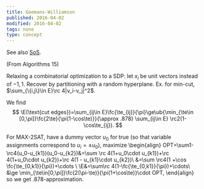 ```yaml
---
title: Goemans-Williamson
published: 2016-04-02
modified: 2016-04-02
tags: none
type: concept
---
```


See also [SoS](../complexity/sos.html).

(From Algorithms 15)

Relaxing a combinatorial optimization to a SDP: let $x_i$ be unit vectors instead of $-1,1$. Recover by partitioning with a random hyperplane. Ex. for min-cut, $\sum_{\{i,j\}\in E}\rc 4|v_i-v_j|^2$.

We find
$$
\E(\text{cut edges})=\sum_{ij\in E}\fc{\te_{ij}}{\pi}\ge\ub{\min_{\te\in [0,\pi]}\fc{2\te}{\pi(1-\cos\te)}}{\approx .878} \sum_{ij\in E} \rc2(1-\cos\te_{ij}).
$$

For MAX-2SAT, have a dummy vector $u_0$ for true (so that variable assignments correspond to $u_i=\pm u_0$), maximize
\begin{align}
OPT=\sum1-\rc4(u_0-u_{k1})(u_0-u_{k2})&=\sum \rc 4(1+u_0\cdot u_{k1})+\rc 4(1+u_0\cdot u_{k2})+\rc 4(1 - u_{k1}\cdot u_{k2})\\
&=\sum \rc4(1 +\cos \fc{\te_{0,k1}}{\pi})+\cdots \\
\E&=\sum\rc 4(1-\fc{\te_{0,k1}}{\pi})+\cdots\\
&\ge \min_{\te\in[0,\pi]}\fc{2(\pi-\te)}{\pi(1+\cos\te)}\cdot OPT,
\end{align}
so we get .878-approximation.
